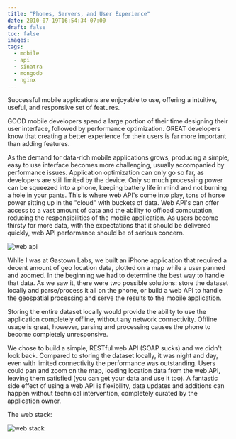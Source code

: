 ```yaml
---
title: "Phones, Servers, and User Experience"
date: 2010-07-19T16:54:34-07:00
draft: false
toc: false
images:
tags:
  - mobile
  - api
  - sinatra
  - mongodb
  - nginx
---
```


Successful mobile applications are enjoyable to use, offering a intuitive, useful, and responsive set of features.

GOOD mobile developers spend a large portion of their time designing their user interface, followed by performance optimization. GREAT developers know that creating a better experience for their users is far more important than adding features.

As the demand for data-rich mobile applications grows, producing a simple, easy to use interface becomes more challenging, usually accompanied by performance issues. Application optimization can only go so far, as developers are still limited by the device. Only so much processing power can be squeezed into a phone, keeping battery life in mind and not burning a hole in your pants. This is where web API's come into play, tons of horse power sitting up in the "cloud" with buckets of data. Web API's can offer access to a vast amount of data and the ability to offload computation, reducing the responsibilities of the mobile application. As users become thirsty for more data, with the expectations that it should be delivered quickly, web API performance should be of serious concern.

![web api](/images/2010-07-19/web-api.png)

While I was at Gastown Labs, we built an iPhone application that required a decent amount of geo location data, plotted on a map while a user panned and zoomed. In the beginning we had to determine the best way to handle that data. As we saw it, there were two possible solutions: store the dataset locally and parse/process it all on the phone, or build a web API to handle the geospatial processing and serve the results to the mobile application.

Storing the entire dataset locally would provide the ability to use the application completely offline, without any network connectivity. Offline usage is great, however, parsing and processing causes the phone to become completely unresponsive.

We chose to build a simple, RESTful web API (SOAP sucks) and we didn't look back. Compared to storing the dataset locally, it was night and day, even with limited connectivity the performance was outstanding. Users could pan and zoom on the map, loading location data from the web API, leaving them satisfied (you can get your data and use it too). A fantastic side effect of using a web API is flexibility, data updates and additions can happen without technical intervention, completely curated by the application owner.

The web stack:

![web stack](/images/2010-07-19/api-web-stack.png)
